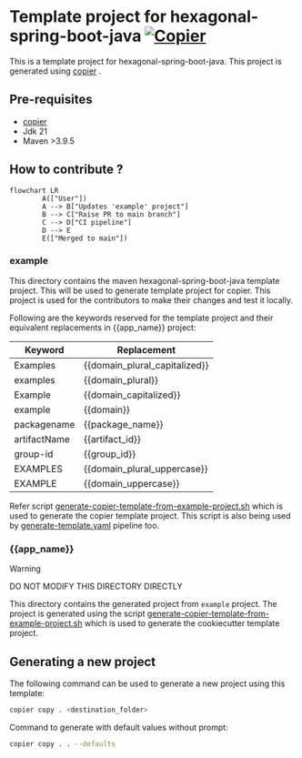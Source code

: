 # Template project for hexagonal-spring-boot-java [![Copier](https://img.shields.io/endpoint?url=https://raw.githubusercontent.com/copier-org/copier/master/img/badge/badge-grayscale-inverted-border-orange.json)](https://github.com/copier-org/copier)

This is a template project for hexagonal-spring-boot-java. This project is generated using [copier](https://copier.readthedocs.io/en/stable/) .

## Pre-requisites

- [copier](https://copier.readthedocs.io/en/stable/#installation)
- Jdk 21
- Maven >3.9.5

## How to contribute ?

```mermaid
flowchart LR
        A(["User"])
        A --> B["Updates 'example' project"]
        B --> C["Raise PR to main branch"]
        C --> D["CI pipeline"]
        D --> E
        E(["Merged to main"])
```

### example

This directory contains the maven hexagonal-spring-boot-java template project. This will be used to generate template project for copier. This project is used for the contributors to make their changes and test it locally.

Following are the keywords reserved for the template project and their equivalent replacements in {{app_name}} project:

| Keyword      | Replacement                   |
|--------------|-------------------------------|
| Examples     | {{domain_plural_capitalized}} |
| examples     | {{domain_plural}}             |
| Example      | {{domain_capitalized}}        |
| example      | {{domain}}                    |
| packagename  | {{package_name}}              |
| artifactName | {{artifact_id}}               |
| group-id     | {{group_id}}                  |
| EXAMPLES     | {{domain_plural_uppercase}}   |
| EXAMPLE      | {{domain_uppercase}}          |

Refer script [generate-copier-template-from-example-project.sh](generate-copier-template-from-example-project.sh) which is used to generate the copier template project. This script is also being used by [generate-template.yaml](.github/workflows/generate-template.yaml) pipeline too.

### {{app_name}}

> [!WARNING]
> DO NOT MODIFY THIS DIRECTORY DIRECTLY

This directory contains the generated project from `example` project. The project is generated using the script [generate-copier-template-from-example-project.sh](generate-copier-template-from-example-project.sh) which is used to generate the cookiecutter template project.

## Generating a new project

The following command can be used to generate a new project using this template:

```bash
copier copy . <destination_folder>
```

Command to generate with default values without prompt:

```bash
copier copy . . --defaults
```